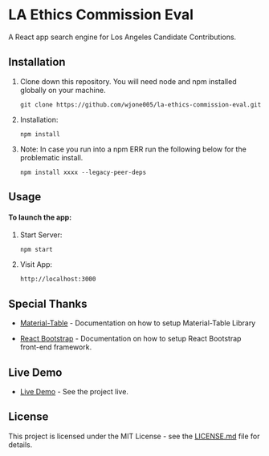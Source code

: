 # LA Ethics Commission Eval

A React app search engine for Los Angeles Candidate Contributions.

## Installation
1. Clone down this repository. You will need node and npm installed globally on your machine.

    ```git clone https://github.com/wjone005/la-ethics-commission-eval.git```

2. Installation:

    ```npm install```

3. Note: In case you run into a npm ERR run the following below for the problematic install. 

    ```npm install xxxx --legacy-peer-deps```

## Usage
#### To launch the app: 

1. Start Server:

    ```npm start```

2. Visit App:

    ```http://localhost:3000```

## Special Thanks

* [Material-Table](https://material-table.com/) - Documentation on how to setup Material-Table Library

* [React Bootstrap](https://react-bootstrap.github.io/) - Documentation on how to setup React Bootstrap front-end framework.

## Live Demo

* [Live Demo](https://codesandbox.io/s/github/wjone005/la-ethics-commission-eval) - See the project live.

## License

This project is licensed under the MIT License - see the [LICENSE.md](https://github.com/wjone005/la-ethics-commission-eval/blob/main/LICENSE) file for details.
